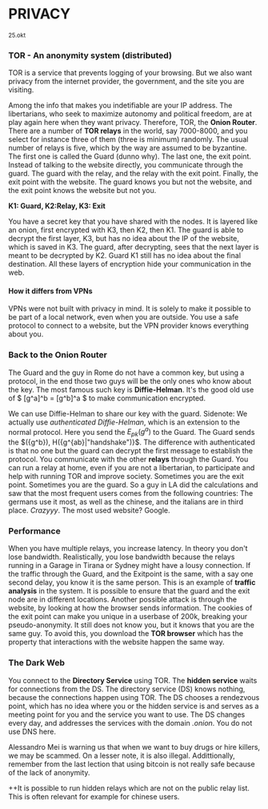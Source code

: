 # PRIVACY
<sub>25.okt</sub>

### TOR - An anonymity system (distributed)
TOR is a service that prevents logging of your browsing. But we also want privacy from the internet provider, the government, and the site you are visiting.

Among the info that makes you indetifiable are your IP address. The libertarians, who seek to maximize autonomy and political freedom, are at play again here when they want privacy. Therefore, TOR, the __Onion Router__. There are a number of __TOR relays__ in the world, say 7000-8000, and you select for instance three of them (three is minimum) randomly. The usual number of relays is five, which by the way are assumed to be byzantine. The first one is called the Guard (dunno why). The last one, the exit point.
Instead of talking to the website directly, you communicate through the guard. The guard with the relay, and the relay with the exit point. Finally, the exit point with the website. The guard knows you but not the website, and the exit point knows the website but not you. 

**K1: Guard, K2:Relay, K3: Exit**

You have a secret key that you have shared with the nodes. It is layered like an onion, first encrypted with K3, then K2, then K1. The guard is able to decrypt the first layer, K3, but has no idea about the IP of the website, which is saved in K3. The guard, after decrypting, sees that the next layer is meant to be decrypted by K2. Guard K1 still has no idea about the final destination. All these layers of encryption hide your communication in the web.

#### How it differs from VPNs

VPNs were not built with privacy in mind. It is solely to make it possible to be part of a local network, even when you are outside. You use a safe protocol to connect to a website, but the VPN provider knows everything about you. 

### Back to the Onion Router

The Guard and the guy in Rome do not have a common key, but using a protocol, in the end those two guys will be the only ones who know about the key. The most famous such key is **Diffie-Helman**. It's the good old use of $ [g^a]^b = [g^b]^a $ to make communication encrypted.

We can use Diffie-Helman to share our key with the guard. Sidenote: We actually use _authenticated Diffie-Helman_, which is an extension to the normal protocol. Here you send the $E_{pk}({g^a})$ to the Guard. The Guard sends the $({g^b}), H({g^{ab}|"handshake")}$. The difference with authenticated is that no one but the guard can decrypt the first message to establish the protocol. You communicate with the other __relays__ through the Guard. You can run a relay at home, even if you are not a libertarian, to participate and help with running TOR and improve society. Sometimes you are the exit point. Sometimes you are the guard. So a guy in LA did the calculations and saw that the most frequent users comes from the following countries: The germans use it most, as well as the chinese, and the italians are in third place. _Crazyyy_. The most used website? Google.

### Performance

When you have multiple relays, you increase latency. In theory you don't lose bandwidth. Realistically, you lose bandwidth because the relays running in a Garage in Tirana or Sydney might have a lousy connection. If the traffic through the Guard, and the Exitpoint is the same, with a say one second delay, you know it is the same person. This is an example of __traffic analysis__ in the system. It is possible to ensure that the guard and the exit node are in different locations. Another possible attack is through the website, by looking at how the browser sends information. The cookies of the exit point can make you unique in a userbase of 200k, breaking your pseudo-anonymity. It still does not know you, but it knows that you are the same guy. To avoid this, you download the __TOR browser__ which has the property that interactions with the website happen the same way. 

<sub></sub>

### The Dark Web
You connect to the __Directory Service__ using TOR. The __hidden service__ waits for connections from the DS. The directory service (DS) knows nothing, because the connections happen using TOR. The DS chooses a rendezvous point, which has no idea where you or the hidden service is and serves as a meeting point for you and the service you want to use. The DS changes every day, and addresses the services with the domain _.onion_. You do not use DNS here.

Alessandro Mei is warning us that when we want to buy drugs or hire killers, we may be scammed. On a lesser note, it is also illegal. Addittionally, remember from the last lection that using bitcoin is not really safe because of the lack of anonymity.


++It is possible to run hidden relays which are not on the public relay list. This is often relevant for example for chinese users.